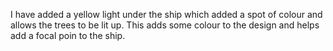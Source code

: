 I have added a yellow light under the ship which added a spot of colour and allows the trees to be lit up. This adds some colour to the design and helps add a focal poin to the ship.